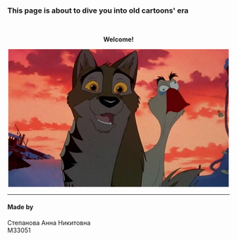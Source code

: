 ### This page is about to dive you into old cartoons' era
<br>
<p align="center"> <b>Welcome!</b></p>
<p align ="center">
    <img src="assets/balto/balto.webp" alt="drawing" width="500"/> 
</p>



*** 


#### Made by
Степанова Анна Никитовна \
M33051